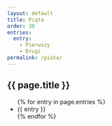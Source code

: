 ```yaml
---
layout: default
title: Piąta
order: 30
entries:
  entry:
    - Pierwszy
    - Drugi
permalink: /piata/
---
```

<div class="margin-left mt-5">
  <h2>{{ page.title }}</h2>
  <ul class="list-group col my-5 ml-0">
  {% for entry in page.entries %}
    <li class="list-group-item">{{ entry }}</li>
  {% endfor %}
  </ul>
</div>

